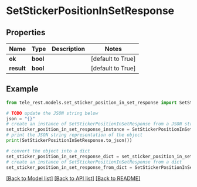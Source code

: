 # SetStickerPositionInSetResponse


## Properties

Name | Type | Description | Notes
------------ | ------------- | ------------- | -------------
**ok** | **bool** |  | [default to True]
**result** | **bool** |  | [default to True]

## Example

```python
from tele_rest.models.set_sticker_position_in_set_response import SetStickerPositionInSetResponse

# TODO update the JSON string below
json = "{}"
# create an instance of SetStickerPositionInSetResponse from a JSON string
set_sticker_position_in_set_response_instance = SetStickerPositionInSetResponse.from_json(json)
# print the JSON string representation of the object
print(SetStickerPositionInSetResponse.to_json())

# convert the object into a dict
set_sticker_position_in_set_response_dict = set_sticker_position_in_set_response_instance.to_dict()
# create an instance of SetStickerPositionInSetResponse from a dict
set_sticker_position_in_set_response_from_dict = SetStickerPositionInSetResponse.from_dict(set_sticker_position_in_set_response_dict)
```
[[Back to Model list]](../README.md#documentation-for-models) [[Back to API list]](../README.md#documentation-for-api-endpoints) [[Back to README]](../README.md)


